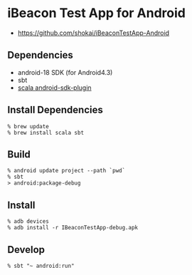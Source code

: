 iBeacon Test App for Android
============================
- https://github.com/shokai/iBeaconTestApp-Android


Dependencies
------------
- android-18 SDK (for Android4.3)
- sbt
- [scala android-sdk-plugin](https://github.com/pfn/android-sdk-plugin)


Install Dependencies
--------------------

    % brew update
    % brew install scala sbt


Build
-----

    % android update project --path `pwd`
    % sbt
    > android:package-debug


Install
-------

    % adb devices
    % adb install -r IBeaconTestApp-debug.apk


Develop
-------

    % sbt "~ android:run"
